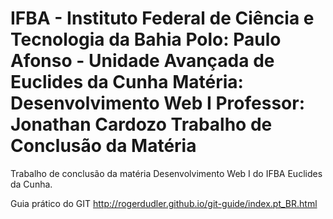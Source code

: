 IFBA - Instituto Federal de Ciência e Tecnologia da Bahia
Polo: Paulo Afonso - Unidade Avançada de Euclides da Cunha
Matéria: Desenvolvimento Web I
Professor: Jonathan Cardozo
Trabalho de Conclusão da Matéria
========================

Trabalho de conclusão da matéria Desenvolvimento Web I do IFBA Euclides da Cunha.

Guia prático do GIT
http://rogerdudler.github.io/git-guide/index.pt_BR.html

